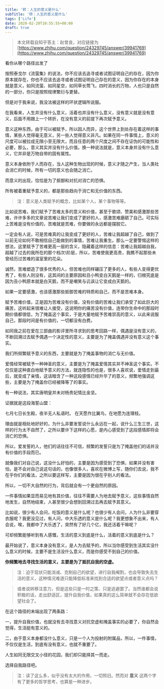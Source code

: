 ```yaml
---
title: '转：人生的意义是什么'
subTitle: '转：人生的意义是什么'
tags: ['Life']
date: 2020-02-20T10:55:55+08:00
draft: true
---
```


> 本文转载自知乎答主：赵曾良，对应链接为 [https://www.zhihu.com/question/24329745/answer/39941769](https://www.zhihu.com/question/24329745/answer/39941769)

看你从哪个路径出发了

按照泰戈尔《流萤集》的说法，你不应该去追寻或者试图证明自己的存在，因为你原本就存在，你也不应该去追寻或者试图证明自己存在的意义，因为你存在的本身就是意义，如同流萤、如同星空，如同草长莺飞，四时消长的万物，人也只是自然的一部分，你只是按照规律繁衍与更替。

但是对于我来说，我没法被这样的环状逻辑所说服。

在我看来，人生并没有什么意义，活着也并没有什么意义，没有意义就是没有意义，后面不用跟上一个转折，在没有意义的前提下再次赋予意义。

意义这种东西，由于可以被赋予，所以因人而异，这个世界上到处存在着这样的事情，某些人觉得毫无意义，另一些人觉得意义非凡。如果在同一件事情上，意义的尺度可以被拉成无限小至无限大，而且任意的两个尺度之间不存在证伪的可能性和必要，那么，意义其实并没有什么价值。换一种说法就是，意义本身并没有什么意义，它并非是万物自带的固有属性。

意义本身依附于人而存在，当人这种生物出现的时候，意义才随之产生，当人类社会消亡的时候，所有一切的意义也会随之消亡。

而意义的出现，恰恰是为了抵御和对抗对消亡的恐惧。

所有被着重赋予意义的，都是那些趋向于消亡和无价值的东西。

> 注：意义是人类赋予的概念，比如某个人，某个事物等等。

比如说苦难，我们赋予了苦难太多的意义和价值，甚至于歌颂、赞美和感激那些苦难，许许多多的文章说苦难让我们变成了更好的人，感激苦难磨砺了自己。可实际上苦难是没有价值的，苦难就是苦难，你要做的永远都是摆脱它。

一定会有人说，可是苦难真的让我变成了更好的人，苦难让我超越了自己，做到了以前无论如何不敢相信自己能做到的事情，苦难让我重生。那么一定要警惕这样的想法，这里赋予了苦难更高一层的含义，隐藏着这样的信息：苦难让我超越自我，超越了过去的我所在的那个档次\阶层，所以，苦难使我更高贵，我瞧不起那些未曾经历过苦难的温室里的花朵。

诚然，苦难塑造了很多优秀的人，但苦难也同样碾压了更多的人，有些人变得更优秀了，有些人则没有，这其间的主要原因和丑小鸭变白天鹅是一样的，归根究底是因为丑小鸭原本就是白天鹅，而不是嘲笑与讥讽让它变成白天鹅的。

如果一定要感激，也该感激那些抵御苦难的特质和自己，而不是苦难本身。

赋予苦难价值，正是因为苦难没有价值，没有价值的苦难让我们承受了如此巨大的痛苦，这听起来很难让人接受，这说明你的痛苦没有价值，连带你生命中的那段时期价值都很低，为了掩盖这个事实，于是大量地赋予苦难崇高的意义，以此来说服自己，那段时间是有价值的，一切都没有白费。

如同我之前在爱在三部曲的影评里所寻求到的思考回路一样，偶遇是没有意义的，不断回溯过去赋予偶遇一个决定性的意义，主要是为了掩盖偶遇并没有意义这个事实。

我们所频繁赋予意义的东西，主要就是为了掩盖事物的消亡与无价值。

爱情经常被赋予一种神圣的意义，主要是为了掩盖爱情其实并不神圣这个事实。不仅仅是这种直白地赋予意义的方法，就连隐性的也是，很多人喜欢说，爱情走到最后，就变成了亲情，这话暗含了一种这段感情已经升华了的意义，频繁地强调这些，主要是为了掩盖你已经被降等了的事实。

有一种说法，其实唐明皇并未对杨贵妃情比金坚。

证据就是这段海誓山盟：

七月七日长生殿，夜半无人私语时。
在天愿作比翼鸟，在地愿为连理枝。

理由就是相处地好好的，为什么非要发誓说什么永远在一起，说什么三生三世，这样的行为太不自然了，之所以要许下这样的心愿，是内心感受到了这段感情即将会消亡的恐惧。

所以，爱发誓的人，他们的话往往不可信，频繁的发誓只是为了掩盖他们的话并没有价值的手段而已。

就像我们对自己说，这没什么好怕的，主要是因为感受到了恐惧，如果并没有害怕，是不会对自己说这句话的，也像很多人，喜欢在微博上写，随你们去说，我不在乎你们的看法，之所以要这样写，主要是因为很在乎别人的看法。

所以，一切不大自然的行为，背后就会有一个更自然的原因。

一件事情如果显而易见地有其价值，往往不需要人为地去赋予意义，这些事情自然地发生，自然地结束，人甚至很少会想到回溯过去再去赋予其意义。

比如说，很少有人会问，吃饭的意义是什么呢？也很少有人会问，人为什么非要穿衣服呢？我更没见过，有人问，中大乐透的意义是什么呢？我更想象不出来，有人会说，唉，我都中了大乐透了，突然有了好几个亿，我还活着干嘛呢？

可却频繁能够听到有人感慨，生活的意义到底是什么，活着的意义到底是什么？

最开始说了，意义本身没有意义，是人为去赋予的，所以当你感受到生活其实没什么意义的时候，主要不是生活没什么意义，而是你感受不到自己的价值。

**你频繁地去寻找生活的意义，主要是为了抵抗自我的空虚。**

> 注：迫于现状只能消减、克制自己的欲望，进行自我阉割，也会导致失去生活的意义，这种情况难道只能降低标准来找到合适的欲望点或者意义点吗？

> 或者说转移注意力，但是这些只是一时之策、只是逃避罢了。当然谁都会说积极的话，走出舒适区，提升自我价值，如果真的这么简单就不会存在低欲望社会了。

在这个路径的末端出现了两条路：

一，提升自我价值，也就没有去寻找意义对抗空虚和掩盖事实的必要了，你自然会觉得，生活挺有意义的。

二，由于意义本身都没什么意义，只是一个人为投射的附属品，所以，一件事情，不仅仅是生活，到底有没有意义，也就不重要了。

人生如同无限交叉小径的花园，我们却只能择其一而走。

选择自我路径吧。

> 注：读了这么多，似乎没有太大的作用，一切照旧。然而对 **意义** 这两个字有了更多的哲学思考，也算是一种进步。
